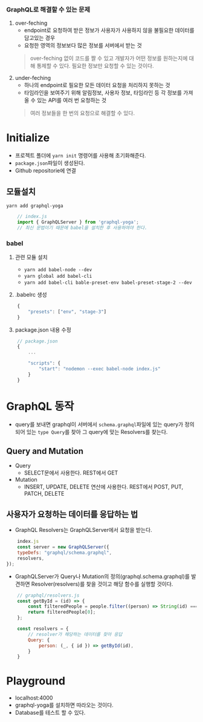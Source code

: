  ### GraphQL로 해결할 수 있는 문제
 1. over-feching
    - endpoint로 요청하여 받은 정보가 사용자가 사용하지 않을 불필요한 데이터를 담고있는 경우
    - 요청한 영역의 정보보다 많은 정보를 서버에서 받는 것
    > over-feching 없이 코드를 짤 수 있고 개발자가 어떤 정보를 원하는지에 대해 통제할 수 있다.
    > 필요한 정보만 요청할 수 있는 것이다.
 2. under-feching
    - 하나의 endpoint로 필요한 모든 데이터 요청을 처리하지 못하는 것
    - 타임라인을 보여주기 위해 알림정보, 사용자 정보, 타임라인 등 각 정보를 가져올 수 있는 API를 여러 번 요청하는 것
    > 여러 정보들을 한 번의 요청으로 해결할 수 있다.

# Initialize
- 프로젝트 폴더에 `yarn init` 명령어를 사용해 초기화해준다.
- `package.json`파일이 생성된다.
- Github repositorie에 연결

## 모듈설치
`yarn add graphql-yoga`
```javascript
    // index.js
    import { GraphQLServer } from 'graphql-yoga';
    // 최신 문법이기 때문에 babel을 설치한 후 사용하여야 한다.
```

### babel
1. 관련 모듈 설치
   - `yarn add babel-node --dev`
   - `yarn global add babel-cli`
   - `yarn add babel-cli bable-preset-env babel-preset-stage-2 --dev`
  
2. .babelrc 생성
```javascript
    {
        "presets": ["env", "stage-3"]
    }
```
3. package.json 내용 수정
```javascript
    // package.json
    {
        ...

        "scripts": {
            "start": "nodemon --exec babel-node index.js"
        }
    }
```

# GraphQL 동작
- query를 보내면 graphql이 서버에서 `schema.graphql`파일에 있는 query가 정의되어 있는 `type Query`를 찾아 그 query에 맞는 Resolvers를 찾는다.

## Query and Mutation
- Query
  - SELECT문에서 사용한다. REST에서 GET
- Mutation
  - INSERT, UPDATE, DELETE 연산에 사용한다. REST에서 POST, PUT, PATCH, DELETE

## 사용자가 요청하는 데이터를 응답하는 법
- GraphQL Resolvers는 GraphQLServer에서 요청을 받는다.
```javascript
    index.js
    const server = new GraphQLServer({
    typeDefs: "graphql/schema.graphql",
    resolvers,
});
```
- GraphQLServer가 Query나 Mutation의 정의(graphql.schema.graphql)를 발견하면 Resolver(resolvers)를 찾을 것이고 해당 함수를 실행할 것이다.
```javascript
    // graphql/resolvers.js
    const getById = (id) => {
        const filteredPeople = people.filter((person) => String(id) === person.id);
        return filteredPeople[0]; 
    };

    const resolvers = {
        // resolver가 해당하는 데이터를 찾아 응답
        Query: {
            person: (_, { id }) => getById(id),
        }
    }
```

# Playground
- localhost:4000
- graphql-yoga를 설치하면 따라오는 것이다.
- Database를 테스트 할 수 있다.
